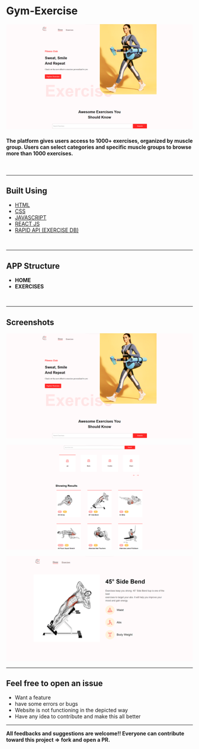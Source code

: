 # Gym-Exercise
![banner](https://github.com/krsatyam278/Gym_Exercise/blob/main/project_pic/project_cover.png?raw=true) 

#### The platform gives users access to 1000+ exercises, organized by muscle group. Users can select categories and specific muscle groups to browse more than 1000 exercises.
</br>

---
## Built Using 
- [HTML](#)
- [CSS](#)
- [JAVASCRIPT](#)
- [REACT JS](#)
- [RAPID API (EXERCISE DB)](#)


</br>

---
## APP Structure
 * **HOME**
 * **EXERCISES**


</br>

---
## Screenshots

![tendua_login](https://github.com/krsatyam278/Gym_Exercise/blob/main/project_pic/project_cover.png?raw=true)

![tendua_login](https://github.com/krsatyam278/Gym_Exercise/blob/main/project_pic/project_exercise.png?raw=true) 

![tendua_login](https://github.com/krsatyam278/Gym_Exercise/blob/main/project_pic/project_exercise_page.png?raw=true)
</br>

---
## Feel free to open an issue
- Want a feature 
- have some errors or bugs
- Website is not functioning in the depicted way
- Have any idea to contribute and make this all better

---
**All feedbacks and suggestions are welcome!! Everyone can contribute toward this project => fork and open a PR.**


